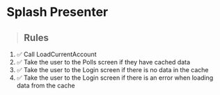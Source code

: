 # Splash Presenter

> ## Rules
1. ✅ Call LoadCurrentAccount
2. ✅ Take the user to the Polls screen if they have cached data
3. ✅ Take the user to the Login screen if there is no data in the cache
4. ✅ Take the user to the Login screen if there is an error when loading data from the cache